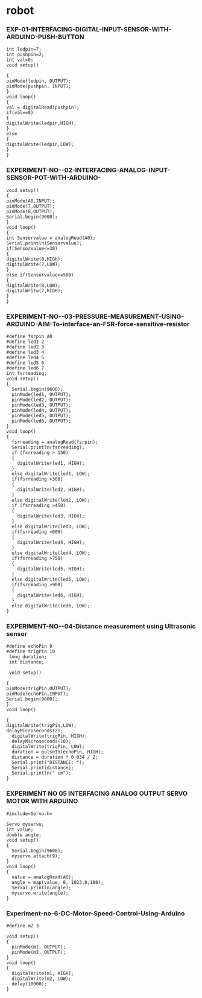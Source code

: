# robot
### EXP-01-INTERFACING-DIGITAL-INPUT-SENSOR-WITH-ARDUINO-PUSH-BUTTON
```
int ledpin=7;
int pushpin=2;
int val=0;
void setup()

{
pinMode(ledpin, OUTPUT);
pinMode(pushpin, INPUT);
}
void loop()
{
val = digitalRead(pushpin);
if(val==0)
{
digitalWrite(ledpin,HIGH);
}
else
{
digitalWrite(ledpin,LOW);
}
}
```
### EXPERIMENT-NO--02-INTERFACING-ANALOG-INPUT-SENSOR-POT-WITH-ARDUINO-
```
void setup()
{
pinMode(A0,INPUT);
pinMode(7,OUTPUT);
pinMode(8,OUTPUT);
Serial.begin(9600);
}
void loop()
{
int Sensorvalue = analogRead(A0);
Serial.println(Sensorvalue);
if(Sensorvalue<=30)
{
digitalWrite(8,HIGH);
digitalWrite(7,LOW);
}
else if(Sensorvalue>=500)
{
digitalWrite(8,LOW);
digitalWritw(7,HIGH);
}
}
```

### EXPERIMENT-NO--03-PRESSURE-MEASUREMENT-USING-ARDUINO-AIM-To-interface-an-FSR-force-sensitive-resistor
```
#define fsrpin A0
#define led1 2
#define led2 3
#define led3 4
#define led4 5
#define led5 6
#define led6 7
int fsrreading;
void setup()
{
  Serial.begin(9600);
  pinMode(led1, OUTPUT);
  pinMode(led2, OUTPUT);
  pinMode(led3, OUTPUT);
  pinMode(led4, OUTPUT);
  pinMode(led5, OUTPUT);
  pinMode(led6, OUTPUT);
}
void loop()
{ 
  fsrreading = analogRead(fsrpin);
  Serial.println(fsrreading);
  if (fsrreading > 150)
  {
    digitalWrite(led1, HIGH);
  }
  else digitalWrite(led1, LOW);
  if(fsrreading >300)
  {
    digitalWrite(led2, HIGH);
  }
  else digitalWrite(led2, LOW);
  if (fsrreading >450)
  {
    digitalWrite(led3, HIGH);
  }
  else digitalWrite(led3, LOW);
  if(fsrreading >600)
  {
    digitalWrite(led4, HIGH);
  }
  else digitalWrite(led4, LOW);
  if(fsrreading >750)
  {
    digitalWrite(led5, HIGH);
  }
  else digitalWrite(led5, LOW);
  if(fsrreading >900)
  {
    digitalWrite(led6, HIGH);
  }
  else digitalWrite(led6, LOW);
}
```
### EXPERIMENT-NO--04-Distance measurement using Ultrasonic sensor

```
#define echoPin 9
#define trigPin 10
 long duration;
 int distance;
 
 void setup()

{
pinMode(trigPin,OUTPUT);
pinMode(echoPin,INPUT);
Serial.begin(9600);
}
void loop()

{
digitalWrite(trigPin,LOW);
delayMicroseconds(2);
  digitalWrite(trigPin, HIGH);
  delayMicroseconds(10);
  digitalWrite(trigPin, LOW);
  duration = pulseIn(echoPin, HIGH);
  distance = duration * 0.034 / 2;
  Serial.print("DISTANCE: ");
  Serial.print(distance);
  Serial.println(" cm");
}
```
### EXPERIMENT NO 05 INTERFACING ANALOG OUTPUT SERVO MOTOR WITH ARDUINO
```
#include<Servo.h>

Servo myservo;
int value;
double angle;
void setup()
{
  Serial.begin(9600);
  myservo.attach(9);
}
void loop()
{
  value = analogRead(A0);
  angle = map(value, 0, 1023,0,180);
  Serial.println(angle);
  myservo.write(angle);
}
``` 
### Experiment-no-6-DC-Motor-Speed-Control-Using-Arduino

```#define m1 2
#define m2 3

void setup()
{
  pinMode(m1, OUTPUT);
  pinMode(m2, OUTPUT);
}
void loop()
{
  digitalWrite(m1, HIGH);
  digitalWrite(m2, LOW);
  delay(10000);
}
```
